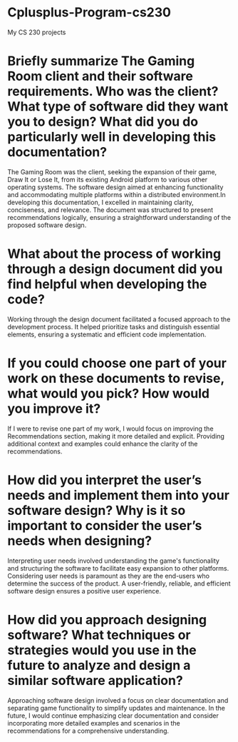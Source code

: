 # Cplusplus-Program-cs230
My CS 230 projects 
# Briefly summarize The Gaming Room client and their software requirements. Who was the client? What type of software did they want you to design? What did you do particularly well in developing this documentation?
The Gaming Room was the client, seeking the expansion of their game, Draw It or Lose It, from its existing Android platform to various other operating systems. The software design aimed at enhancing functionality and accommodating multiple platforms within a distributed environment.In developing this documentation, I excelled in maintaining clarity, conciseness, and relevance. The document was structured to present recommendations logically, ensuring a straightforward understanding of the proposed software design.
# What about the process of working through a design document did you find helpful when developing the code?
Working through the design document facilitated a focused approach to the development process. It helped prioritize tasks and distinguish essential elements, ensuring a systematic and efficient code implementation.
# If you could choose one part of your work on these documents to revise, what would you pick? How would you improve it?
If I were to revise one part of my work, I would focus on improving the Recommendations section, making it more detailed and explicit. Providing additional context and examples could enhance the clarity of the recommendations.
# How did you interpret the user’s needs and implement them into your software design? Why is it so important to consider the user’s needs when designing?
Interpreting user needs involved understanding the game's functionality and structuring the software to facilitate easy expansion to other platforms. Considering user needs is paramount as they are the end-users who determine the success of the product. A user-friendly, reliable, and efficient software design ensures a positive user experience.
# How did you approach designing software? What techniques or strategies would you use in the future to analyze and design a similar software application?
Approaching software design involved a focus on clear documentation and separating game functionality to simplify updates and maintenance. In the future, I would continue emphasizing clear documentation and consider incorporating more detailed examples and scenarios in the recommendations for a comprehensive understanding.


